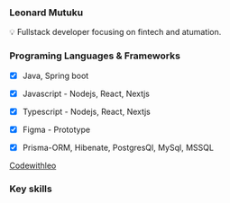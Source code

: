 <h3 style"font-family: Courier, monospace; color:blue"> Leonard Mutuku  </h3>
💡  Fullstack developer focusing on fintech and atumation.
<h3 style"font-family: Courier, monospace;"> Programing Languages & Frameworks </h3>
 
 - [X] Java, Spring boot
 
 - [x] Javascript - Nodejs, React, Nextjs
 
 - [x] Typescript - Nodejs, React, Nextjs
 
 - [x] Figma - Prototype

 - [X] Prisma-ORM, Hibenate, PostgresQl, MySql, MSSQL 



<a href="https://codewithleo.vercel.app/"> Codewithleo</a>

<h3 style"font-family: Courier, monospace;">Key skills</h3>

